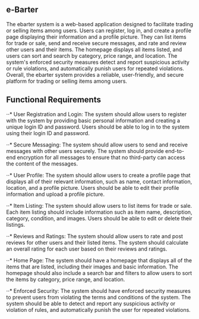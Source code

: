 ## e-Barter
The ebarter system is a web-based application designed to facilitate trading or selling items among users. Users can register, log in, and create a profile page displaying their information and a profile picture. They can list items for trade or sale, send and receive secure messages, and rate and review other users and their items. The homepage displays all items listed, and users can sort and search by category, price range, and location. The system's enforced security measures detect and report suspicious activity or rule violations, and automatically punish users for repeated violations. Overall, the ebarter system provides a reliable, user-friendly, and secure platform for trading or selling items among users.

## Functional Requirements

⋅⋅* User Registration and Login: The system should allow users to register with the system by providing basic personal information and creating a unique login ID and password. Users should be able to log in to the system using their login ID and password.

⋅⋅* Secure Messaging: The system should allow users to send and receive messages with other users securely. The system should provide end-to-end encryption for all messages to ensure that no third-party can access the content of the messages.

⋅⋅* User Profile: The system should allow users to create a profile page that displays all of their relevant information, such as name, contact information, location, and a profile picture. Users should be able to edit their profile information and upload a profile picture.

⋅⋅* Item Listing: The system should allow users to list items for trade or sale. Each item listing should include information such as item name, description, category, condition, and images. Users should be able to edit or delete their listings.

⋅⋅* Reviews and Ratings: The system should allow users to rate and post reviews for other users and their listed items. The system should calculate an overall rating for each user based on their reviews and ratings.

⋅⋅* Home Page: The system should have a homepage that displays all of the items that are listed, including their images and basic information. The homepage should also include a search bar and filters to allow users to sort the items by category, price range, and location.

⋅⋅* Enforced Security: The system should have enforced security measures to prevent users from violating the terms and conditions of the system. The system should be able to detect and report any suspicious activity or violation of rules, and automatically punish the user for repeated violations.
